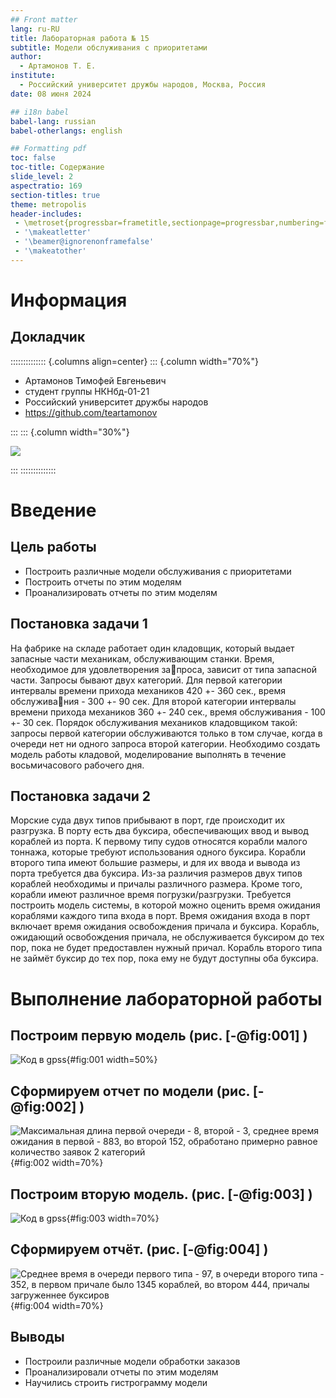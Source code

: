 ```yaml
---
## Front matter
lang: ru-RU
title: Лабораторная работа № 15
subtitle: Модели обслуживания с приоритетами
author:
  - Артамонов Т. Е.
institute:
  - Российский университет дружбы народов, Москва, Россия
date: 08 июня 2024

## i18n babel
babel-lang: russian
babel-otherlangs: english

## Formatting pdf
toc: false
toc-title: Содержание
slide_level: 2
aspectratio: 169
section-titles: true
theme: metropolis
header-includes:
 - \metroset{progressbar=frametitle,sectionpage=progressbar,numbering=fraction}
 - '\makeatletter'
 - '\beamer@ignorenonframefalse'
 - '\makeatother'
---
```


# Информация

## Докладчик

:::::::::::::: {.columns align=center}
::: {.column width="70%"}

  * Артамонов Тимофей Евгеньевич
  * студент группы НКНбд-01-21
  * Российский университет дружбы народов
  * <https://github.com/teartamonov>

:::
::: {.column width="30%"}

![](image/ava.jpg)

:::
::::::::::::::

# Введение

## Цель работы

- Построить различные модели обслуживания с приоритетами
- Построить отчеты по этим моделям
- Проанализировать отчеты по этим моделям

## Постановка задачи 1

На фабрике на складе работает один кладовщик, который выдает запасные части механикам, обслуживающим станки. Время, необходимое для удовлетворения запроса, зависит от типа запасной части. Запросы бывают двух категорий. 
Для первой категории интервалы времени прихода механиков 420 +- 360 сек., время обслуживания - 300 +- 90 сек. Для второй категории интервалы времени прихода механиков 360 +- 240 сек., время обслуживания - 100 +- 30 сек.
Порядок обслуживания механиков кладовщиком такой: запросы первой категории обслуживаются только в том случае, когда в очереди нет ни одного запроса второй категории. Необходимо создать модель работы кладовой, моделирование выполнять в течение восьмичасового рабочего дня.

## Постановка задачи 2

Морские суда двух типов прибывают в порт, где происходит их разгрузка. В порту есть два буксира, обеспечивающих ввод и вывод кораблей из порта. К первому типу судов относятся корабли малого тоннажа, которые требуют использования одного буксира. 
Корабли второго типа имеют большие размеры, и для их ввода и вывода из порта требуется два буксира. Из-за различия размеров двух типов кораблей необходимы и причалы различного размера. Кроме того, корабли имеют различное время погрузки/разгрузки. 
Требуется построить модель системы, в которой можно оценить время ожидания кораблями каждого типа входа в порт. Время ожидания входа в порт включает время ожидания освобождения причала и буксира. 
Корабль, ожидающий освобождения причала, не обслуживается буксиром до тех пор, пока не будет предоставлен нужный причал. Корабль второго типа не займёт буксир до тех пор, пока ему не будут доступны оба буксира.

# Выполнение лабораторной работы

## Построим первую модель (рис. [-@fig:001] )

![Код в gpss](image/1.PNG){#fig:001 width=50%}

## Сформируем отчет по модели (рис. [-@fig:002] )

![Максимальная длина первой очереди - 8, второй - 3, среднее время ожидания в первой - 883, во второй 152, обработано примерно равное количество заявок 2 категорий](image/2.PNG){#fig:002 width=70%}

## Построим вторую модель. (рис. [-@fig:003] )

![Код в gpss](image/3.PNG){#fig:003 width=70%}

## Сформируем отчёт. (рис. [-@fig:004] )

![Среднее время в очереди первого типа - 97, в очереди второго типа - 352, в первом причале было 1345 кораблей, во втором 444, причалы загруженнее буксиров](image/4.PNG){#fig:004 width=70%}

## Выводы

- Построили различные модели обработки заказов
- Проанализировали отчеты по этим моделям
- Научились строить гистрограмму модели
